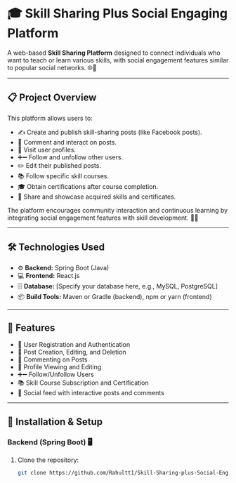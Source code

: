 # 🎓 Skill Sharing Plus Social Engaging Platform

A web-based **Skill Sharing Platform** designed to connect individuals who want to teach or learn various skills, with social engagement features similar to popular social networks. 🌐🤝

---

## 📋 Project Overview

This platform allows users to:
- ✍️ Create and publish skill-sharing posts (like Facebook posts).
- 💬 Comment and interact on posts.
- 👤 Visit user profiles.
- ➕➖ Follow and unfollow other users.
- ✏️ Edit their published posts.
- 📚 Follow specific skill courses.
- 🎓 Obtain certifications after course completion.
- 📢 Share and showcase acquired skills and certificates.

The platform encourages community interaction and continuous learning by integrating social engagement features with skill development. 🌱✨

---

## 🛠️ Technologies Used

- ⚙️ **Backend:** Spring Boot (Java)
- 💻 **Frontend:** React.js
- 🗄️ **Database:** [Specify your database here, e.g., MySQL, PostgreSQL]
- 📦 **Build Tools:** Maven or Gradle (backend), npm or yarn (frontend)

---

## 🚀 Features

- 🔐 User Registration and Authentication
- 📝 Post Creation, Editing, and Deletion
- 💬 Commenting on Posts
- 👤 Profile Viewing and Editing
- ➕➖ Follow/Unfollow Users
- 📚 Skill Course Subscription and Certification
- 📰 Social feed with interactive posts and comments

---

## 🧰 Installation & Setup

### Backend (Spring Boot) 🖥️

1. Clone the repository:  
   ```bash
   git clone https://github.com/Rahultt1/Skill-Sharing-plus-Social-Enganging-PLatform.git
